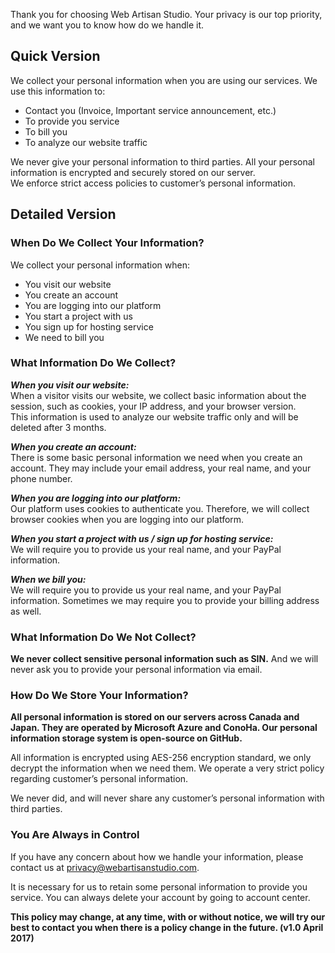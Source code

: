 Thank you for choosing Web Artisan Studio. Your privacy is our top priority, and we want you to know how do we handle it.


## Quick Version

We collect your personal information when you are using our services. We use this information to:

* Contact you (Invoice, Important service announcement, etc.)
* To provide you service
* To bill you
* To analyze our website traffic

We never give your personal information to third parties. All your personal information is encrypted and securely stored on our server.<br>
We enforce strict access policies to customer’s personal information.

## Detailed Version

### When Do We Collect Your Information?

We collect your personal information when:

* You visit our website
* You create an account
* You are logging into our platform
* You start a project with us
* You sign up for hosting service
* We need to bill you

### What Information Do We Collect?

***When you visit our website:***<br>
When a visitor visits our website, we collect basic information about the session, such as cookies, your IP address, and your browser version.<br>
This information is used to analyze our website traffic only and will be deleted after 3 months.

***When you create an account:***<br>
There is some basic personal information we need when you create an account. They may include your email address, your real name, and your phone number.

***When you are logging into our platform:***<br>
Our platform uses cookies to authenticate you. Therefore, we will collect browser cookies when you are logging into our platform.

***When you start a project with us / sign up for hosting service:***<br>
We will require you to provide us your real name, and your PayPal information.

***When we bill you:***<br>
We will require you to provide us your real name, and your PayPal information.
Sometimes we may require you to provide your billing address as well.

### What Information Do We Not Collect?

**We never collect sensitive personal information such as SIN.** And we will never ask you to provide your personal information via email.

### How Do We Store Your Information?

**All personal information is stored on our servers across Canada and Japan. They are operated by Microsoft Azure and ConoHa. Our personal information storage system is open-source on GitHub.**

All information is encrypted using AES-256 encryption standard, we only decrypt the information when we need them. We operate a very strict policy regarding customer’s personal information.

We never did, and will never share any customer’s personal information with third parties.

### You Are Always in Control

If you have any concern about how we handle your information, please contact us at privacy@webartisanstudio.com.

It is necessary for us to retain some personal information to provide you service. You can always delete your account by going to account center.

**This policy may change, at any time, with or without notice, we will try our best to contact you when there is a policy change in the future. (v1.0 April 2017)**
